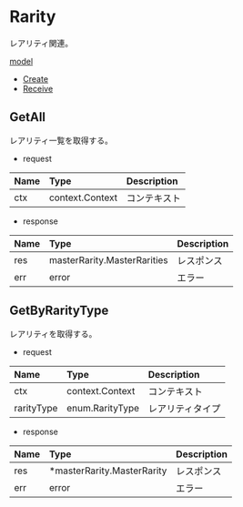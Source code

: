 # Rarity
レアリティ関連。

[model](https://github.com/game-core/gocrafter/tree/main/pkg/domain/model/rarity)

- [Create](https://github.com/game-core/gocrafter/blob/main/docs/md/function/service/rarity.md#GetAll)
- [Receive](https://github.com/game-core/gocrafter/blob/main/docs/md/function/service/rarity.md#GetByRarityType)

## GetAll
レアリティ一覧を取得する。
- request

| Name | Type | Description |
| :--- | :--- | :--- |
| ctx | context.Context | コンテキスト |

- response

| Name | Type | Description |
| :--- | :--- | :--- |
| res | masterRarity.MasterRarities | レスポンス |
| err | error | エラー |

## GetByRarityType
レアリティを取得する。
- request

| Name | Type | Description |
| :--- | :--- | :--- |
| ctx | context.Context | コンテキスト |
| rarityType | enum.RarityType | レアリティタイプ |

- response

| Name | Type | Description |
| :--- | :--- | :--- |
| res | *masterRarity.MasterRarity | レスポンス |
| err | error | エラー |
